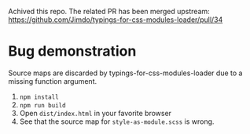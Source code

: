 Achived this repo. The related PR has been merged upstream: https://github.com/Jimdo/typings-for-css-modules-loader/pull/34

# Bug demonstration 

Source maps are discarded by typings-for-css-modules-loader due to a missing function argument.

1. `npm install`
2. `npm run build`
3. Open `dist/index.html` in your favorite browser
4. See that the source map for `style-as-module.scss` is wrong.
